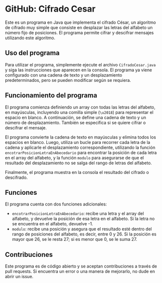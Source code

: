 <h1>GitHub: Cifrado Cesar</h1>
<p>Este es un programa en Java que implementa el cifrado César, un algoritmo de cifrado muy simple que consiste en desplazar las letras del alfabeto un número fijo de posiciones. El programa permite cifrar y descifrar mensajes utilizando este algoritmo.</p>
<h2>Uso del programa</h2>
<p>Para utilizar el programa, simplemente ejecute el archivo <code>CifradoCesar.java</code> y siga las instrucciones que aparecen en la consola. El programa ya viene configurado con una cadena de texto y un desplazamiento predeterminados, pero se pueden modificar según se requiera.</p>
<h2>Funcionamiento del programa</h2>
<p>El programa comienza definiendo un array con todas las letras del alfabeto, en mayúsculas, incluyendo una comilla simple (<code>\u2018</code>) para representar el espacio en blanco. A continuación, se define una cadena de texto y un número de desplazamiento. También se especifica si se quiere cifrar o descifrar el mensaje.</p>
<p>El programa convierte la cadena de texto en mayúsculas y elimina todos los espacios en blanco. Luego, utiliza un bucle para recorrer cada letra de la cadena y aplicarle el desplazamiento correspondiente, utilizando la función <code>encotrarPosicionLetraEnAbecedario</code> para encontrar la posición de cada letra en el array del alfabeto, y la función <code>modulo</code> para asegurarse de que el resultado del desplazamiento no se salga del rango de letras del alfabeto.</p>
<p>Finalmente, el programa muestra en la consola el resultado del cifrado o descifrado.</p>
<h2>Funciones</h2>
<p>El programa cuenta con dos funciones adicionales:</p>
<ul><li><code>encotrarPosicionLetraEnAbecedario</code>: recibe una letra y el array del alfabeto, y devuelve la posición de esa letra en el alfabeto. Si la letra no se encuentra en el alfabeto, devuelve -1.</li><li><code>modulo</code>: recibe una posición y asegura que el resultado esté dentro del rango de posiciones del alfabeto, es decir, entre 0 y 26. Si la posición es mayor que 26, se le resta 27; si es menor que 0, se le suma 27.</li></ul>
<h2>Contribuciones</h2>
<p>Este programa es de código abierto y se aceptan contribuciones a través de pull requests. Si encuentra un error o una manera de mejorarlo, no dude en abrir un issue.</p>
